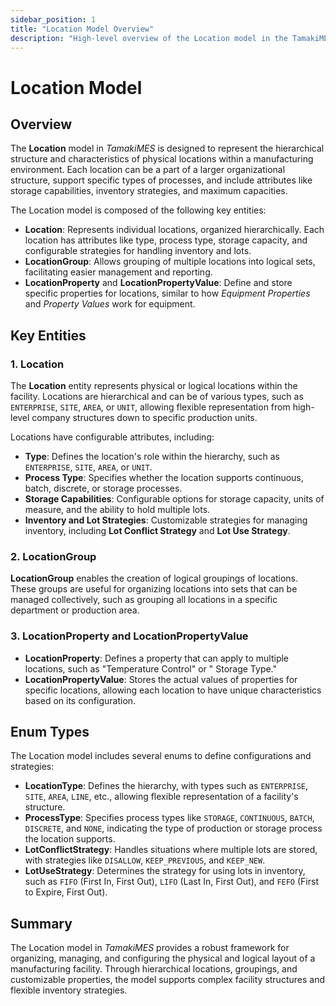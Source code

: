 ```yaml
---
sidebar_position: 1
title: "Location Model Overview"
description: "High-level overview of the Location model in the TamakiMES application."
---
```


# Location Model

## Overview

The **Location** model in *TamakiMES* is designed to represent the hierarchical structure and characteristics of
physical locations within a manufacturing environment. Each location can be a part of a larger organizational structure,
support specific types of processes, and include attributes like storage capabilities, inventory strategies, and maximum
capacities.

The Location model is composed of the following key entities:

- **Location**: Represents individual locations, organized hierarchically. Each location has attributes like type,
  process type, storage capacity, and configurable strategies for handling inventory and lots.
- **LocationGroup**: Allows grouping of multiple locations into logical sets, facilitating easier management and
  reporting.
- **LocationProperty** and **LocationPropertyValue**: Define and store specific properties for locations, similar to how
  *Equipment Properties* and *Property Values* work for equipment.

## Key Entities

### 1. Location

The **Location** entity represents physical or logical locations within the facility. Locations are hierarchical and can
be of various types, such as `ENTERPRISE`, `SITE`, `AREA`, or `UNIT`, allowing flexible representation from high-level
company structures down to specific production units.

Locations have configurable attributes, including:

- **Type**: Defines the location's role within the hierarchy, such as `ENTERPRISE`, `SITE`, `AREA`, or `UNIT`.
- **Process Type**: Specifies whether the location supports continuous, batch, discrete, or storage processes.
- **Storage Capabilities**: Configurable options for storage capacity, units of measure, and the ability to hold
  multiple lots.
- **Inventory and Lot Strategies**: Customizable strategies for managing inventory, including **Lot Conflict Strategy**
  and **Lot Use Strategy**.

### 2. LocationGroup

**LocationGroup** enables the creation of logical groupings of locations. These groups are useful for organizing
locations into sets that can be managed collectively, such as grouping all locations in a specific department or
production area.

### 3. LocationProperty and LocationPropertyValue

- **LocationProperty**: Defines a property that can apply to multiple locations, such as "Temperature Control" or "
  Storage Type."
- **LocationPropertyValue**: Stores the actual values of properties for specific locations, allowing each location to
  have unique characteristics based on its configuration.

## Enum Types

The Location model includes several enums to define configurations and strategies:

- **LocationType**: Defines the hierarchy, with types such as `ENTERPRISE`, `SITE`, `AREA`, `LINE`, etc., allowing
  flexible representation of a facility's structure.
- **ProcessType**: Specifies process types like `STORAGE`, `CONTINUOUS`, `BATCH`, `DISCRETE`, and `NONE`, indicating the
  type of production or storage process the location supports.
- **LotConflictStrategy**: Handles situations where multiple lots are stored, with strategies like `DISALLOW`,
  `KEEP_PREVIOUS`, and `KEEP_NEW`.
- **LotUseStrategy**: Determines the strategy for using lots in inventory, such as `FIFO` (First In, First Out),
  `LIFO` (Last In, First Out), and `FEFO` (First to Expire, First Out).

## Summary

The Location model in *TamakiMES* provides a robust framework for organizing, managing, and configuring the physical and
logical layout of a manufacturing facility. Through hierarchical locations, groupings, and customizable properties, the
model supports complex facility structures and flexible inventory strategies.